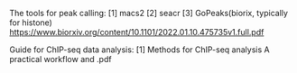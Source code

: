 The tools for peak calling:
[1] macs2
[2] seacr
[3] GoPeaks(biorix, typically for histone) https://www.biorxiv.org/content/10.1101/2022.01.10.475735v1.full.pdf

Guide for ChIP-seq data analysis:
[1] Methods for ChIP-seq analysis A practical workflow and .pdf
